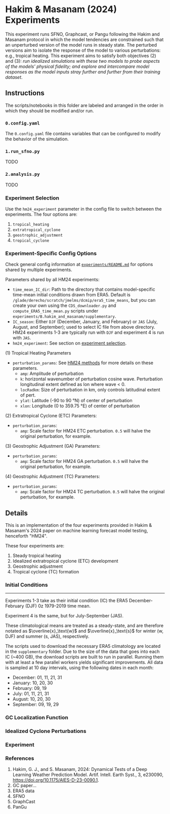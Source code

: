 # Hakim & Masanam (2024) Experiments

This experiment runs SFNO, Graphcast, or Pangu following the Hakim and Masanam protocol in which the model tendencies are constrained such that an unperturbed version of the model runs in steady state.  The perturbed versions aim to isolate the response of the model to various perturbations: e.g., tropical heating.  This experiment aims to satisfy both objectives (2) and (3): *run idealized simulations with these two models to probe aspects of the models' physical fidelity; and explore and intercompare model responses as the model inputs stray further and further from their training dataset*.

## Instructions

The scripts/notebooks in this folder are labeled and arranged in the order in which they should be modified and/or run.

### `0.config.yaml`
The `0.config.yaml` file contains variables that can be configured to modify the behavior of the simulation.

### `1.run_sfno.py`

TODO

### `2.analysis.py`

TODO

### Experiment Selection

Use the `hm24_experiment` parameter in the config file to switch between the experiments. The four options are: 
1. `tropical_heating`
2. `extratropical_cyclone`
3. `geostrophic_adjustment`
4. `tropical_cyclone`

### Experiment-Specific Config Options
Check general config information at [`experiments/README.md`](../README.md) for options shared by multiple experiments. 

Parameters shared by all HM24 experiments:

- `time_mean_IC_dir`: Path to the directory that contains model-specific time-mean initial conditions drawn from ERA5. Default is `/glade/derecho/scratch/jmelms/dcmip/era5_time_means`, but you can create your own using the `CDS_downloader.py` and `compute_ERA5_time_mean.py` scripts under `experiments/B.hakim_and_masanam/supplementary`. 
- `IC_season`: Either `DJF` (December, January, and February) or `JAS` (July, August, and September); used to select IC file from above directory. HM24 experiments 1-3 are typically run with `DJF` and experiment 4 is run with `JAS`. 
- `hm24_experiment`: See section on [experiment selection](#experiment-selection). 

(1) Tropical Heating Parameters

- `perturbation_params`: See [HM24 methods](https://journals.ametsoc.org/view/journals/aies/3/3/AIES-D-23-0090.1.xml#d2752741e274) for more details on these parameters. 
    - `amp`: Amplitude of perturbation
    - `k`: horizontal wavenumber of perturbation cosine wave. Perturbation longitudinal extent defined as lon where wave < 0.
    - `locRadkm`: Size of perturbation in km, only controls latitudinal extent of pert. 
    - `ylat`: Latitude (-90 to 90 °N) of center of perturbation
    - `xlon`: Longitude (0 to 359.75 °E) of center of perturbation

(2) Extratropical Cyclone (ETC) Parameters:
- `perturbation_params`: 
    - `amp`: Scale factor for HM24 ETC perturbation. `0.5` will halve the original perturbation, for example. 

(3) Geostrophic Adjustment (GA) Parameters:
- `perturbation_params`: 
    - `amp`: Scale factor for HM24 GA perturbation. `0.5` will halve the original perturbation, for example. 

(4) Geostrophic Adjustment (TC) Parameters:
- `perturbation_params`: 
    - `amp`: Scale factor for HM24 TC perturbation. `0.5` will halve the original perturbation, for example. 

## Details

This is an implementation of the four experiments provided in Hakim & Masanam's 2024 paper on machine learning forecast model testing, henceforth "HM24". 

These four experiments are: 
1. Steady tropical heating
2. Idealized extratropical cyclone (ETC) development 
3. Geostrophic adjustment
4. Tropical cyclone (TC) formation

### Initial Conditions
---
Experiments 1-3 take as their initial condition (IC) the ERA5 December-February (DJF) 0z 1979-2019 time mean. 

Experiment 4 is the same, but for July-September (JAS).

These climatological means are treated as a steady-state, and are therefore notated as $\overline{x}_\text{w}$ and $\overline{x}_\text{s}$ for winter ($\text{w}$, DJF) and summer ($\text{s}$, JAS), respectively. 

The scripts used to download the necessary ERA5 climatology are located in the `supplementary` folder. Due to the size of the data that goes into each IC (~400 GB), the download scripts are built to run in parallel. Running them with at least a few parallel workers yields significant improvements. All data is sampled at 10 day intervals, using the following dates in each month: 
- December: 01, 11, 21, 31
- January: 10, 20, 30
- February: 09, 19
- July: 01, 11, 21, 31
- August: 10, 20, 30
- September: 09, 19, 29

### GC Localization Function

### Idealized Cyclone Perturbations

### Experiment

### References
1. Hakim, G. J., and S. Masanam, 2024: Dynamical Tests of a Deep Learning Weather Prediction Model. Artif. Intell. Earth Syst., 3, e230090, https://doi.org/10.1175/AIES-D-23-0090.1.
2. GC paper...
3. ERA5 data
4. SFNO
5. GraphCast
6. PanGu